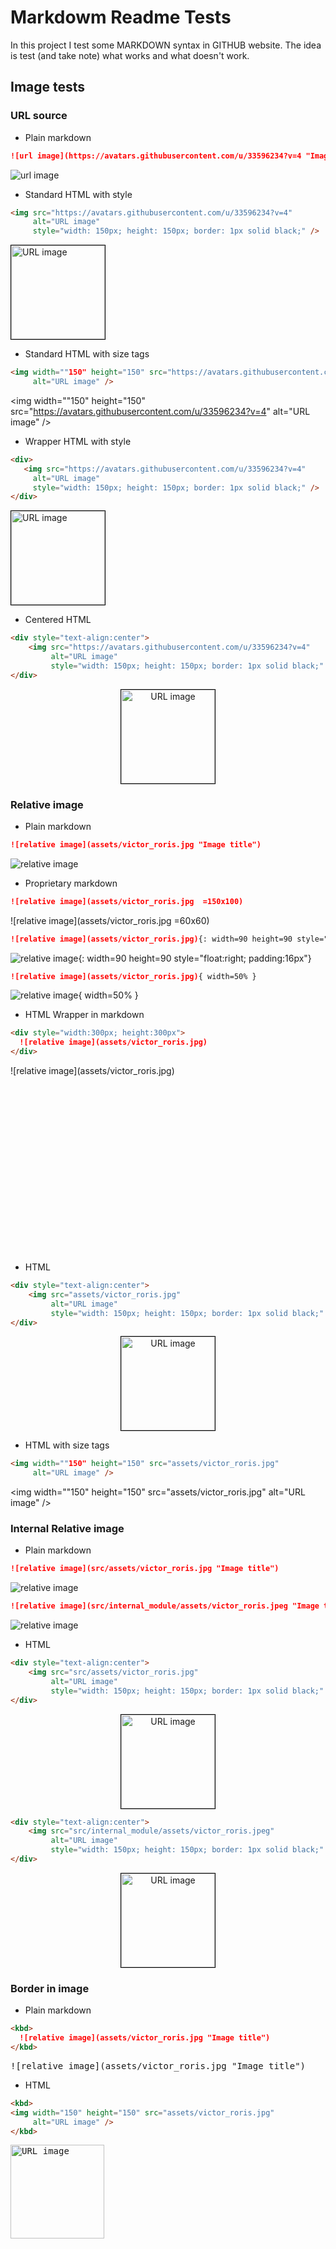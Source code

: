 # Markdowm Readme Tests
In this project I test some MARKDOWN syntax in GITHUB website. The idea is test (and take note) what works and what doesn't work.

## Image tests

### URL source 

 - Plain markdown 
```markdown
![url image](https://avatars.githubusercontent.com/u/33596234?v=4 "Image title")
```
![url image](https://avatars.githubusercontent.com/u/33596234?v=4 "Image title")


 - Standard HTML with style
```markdown
<img src="https://avatars.githubusercontent.com/u/33596234?v=4"
     alt="URL image"
     style="width: 150px; height: 150px; border: 1px solid black;" />
```
<img src="https://avatars.githubusercontent.com/u/33596234?v=4"
     alt="URL image"
     style="width: 150px; height: 150px; border: 1px solid black;" />


 - Standard HTML with size tags
```markdown
<img width=""150" height="150" src="https://avatars.githubusercontent.com/u/33596234?v=4"
     alt="URL image" />
```
<img width=""150" height="150" src="https://avatars.githubusercontent.com/u/33596234?v=4"
     alt="URL image" />
     
     
 - Wrapper HTML with style
```markdown
<div>
   <img src="https://avatars.githubusercontent.com/u/33596234?v=4"
     alt="URL image"
     style="width: 150px; height: 150px; border: 1px solid black;" />
</div>
```
<div>
   <img src="https://avatars.githubusercontent.com/u/33596234?v=4"
     alt="URL image"
     style="width: 150px; height: 150px; border: 1px solid black;" />
</div>
     
     
 - Centered HTML 
```markdown
<div style="text-align:center">
    <img src="https://avatars.githubusercontent.com/u/33596234?v=4"
         alt="URL image"
         style="width: 150px; height: 150px; border: 1px solid black;" />
</div>
```

<div style="text-align:center">
    <img src="https://avatars.githubusercontent.com/u/33596234?v=4"
         alt="URL image"
         style="width: 150px; height: 150px; border: 1px solid black;" />
</div>


### Relative image 

 - Plain markdown 
```markdown
![relative image](assets/victor_roris.jpg "Image title")
```
![relative image](assets/victor_roris.jpg "Image title")


 - Proprietary markdown 
```markdown
![relative image](assets/victor_roris.jpg  =150x100)
```
![relative image](assets/victor_roris.jpg  =60x60)


```markdown
![relative image](assets/victor_roris.jpg){: width=90 height=90 style="float:right; padding:16px"}
```
![relative image](assets/victor_roris.jpg){: width=90 height=90 style="float:right; padding:16px"}


```markdown
![relative image](assets/victor_roris.jpg){ width=50% }
```
![relative image](assets/victor_roris.jpg){ width=50% }


 - HTML Wrapper in markdown
```markdown
<div style="width:300px; height:300px">
  ![relative image](assets/victor_roris.jpg)
</div>
```
<div style="width:300px; height:300px">
  ![relative image](assets/victor_roris.jpg)
</div>


 - HTML 
```markdown
<div style="text-align:center">
    <img src="assets/victor_roris.jpg"
         alt="URL image"
         style="width: 150px; height: 150px; border: 1px solid black;" />
</div>
```

<div style="text-align:center">
    <img src="assets/victor_roris.jpg"
         alt="URL image"
         style="width: 150px; height: 150px; border: 1px solid black;" />
</div>


 - HTML with size tags
```markdown
<img width=""150" height="150" src="assets/victor_roris.jpg"
     alt="URL image" />
```
<img width=""150" height="150" src="assets/victor_roris.jpg"
     alt="URL image" />
 
### Internal Relative image 

 - Plain markdown 
```markdown
![relative image](src/assets/victor_roris.jpg "Image title")
```
![relative image](src/assets/victor_roris.jpg "Image title")

```markdown
![relative image](src/internal_module/assets/victor_roris.jpeg "Image title")
```
![relative image](src/internal_module/assets/victor_roris.jpeg "Image title")


 - HTML 
```markdown
<div style="text-align:center">
    <img src="src/assets/victor_roris.jpg"
         alt="URL image"
         style="width: 150px; height: 150px; border: 1px solid black;" />
</div>
```
<div style="text-align:center">
    <img src="src/assets/victor_roris.jpg"
         alt="URL image"
         style="width: 150px; height: 150px; border: 1px solid black;" />
</div>


```markdown
<div style="text-align:center">
    <img src="src/internal_module/assets/victor_roris.jpeg"
         alt="URL image"
         style="width: 150px; height: 150px; border: 1px solid black;" />
</div>
```
<div style="text-align:center">
    <img src="src/internal_module/assets/victor_roris.jpeg"
         alt="URL image"
         style="width: 150px; height: 150px; border: 1px solid black;" />
</div>


### Border in image


 - Plain markdown 
```markdown
<kbd>
  ![relative image](assets/victor_roris.jpg "Image title")
</kbd>
```
<kbd>
  ![relative image](assets/victor_roris.jpg "Image title")
</kbd>

 - HTML
```markdown
<kbd>
<img width="150" height="150" src="assets/victor_roris.jpg"
     alt="URL image" />
</kbd>
```
<kbd>
  <img width="150" height="150" src="assets/victor_roris.jpg" alt="URL image" />
</kbd>